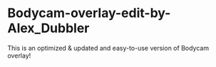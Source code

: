 # Bodycam-overlay-edit-by-Alex_Dubbler
This is an optimized &amp; updated and easy-to-use version of Bodycam overlay! 

